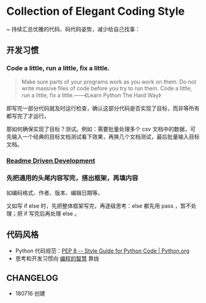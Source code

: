 # Collection of Elegant Coding Style

~ 持续汇总优雅的代码、码代码姿势，减少给自己找事：

## 开发习惯

### Code a little, run a little, fix a little.

> Make sure parts of your programs work as you work on them. Do not write massive files of code before you try to run them. Code a little, run a little, fix a little.——《Learn Python The Hard Way》

即写完一部分代码就及时运行检查，确认这部分代码是否实现了目标，而非等所有都写完了才运行。

那如何确保实现了目标？测试。例如：需要批量处理多个 csv 文档中的数据，可先输入一个经典的目标文档测试看下效果，再换几个文档测试，最后批量输入目标文档。

###  [Readme Driven Development](http://tom.preston-werner.com/2010/08/23/readme-driven-development.html) 

### 先把通用的头尾内容写完，搭出框架，再填内容

如编码格式、作者、版本、编辑日期等。

又如写 if else 时，先把整体框架写完，再逐级思考：else 都先用 pass ，暂不处理；把 if 写完后再处理 else 。



## 代码风格

- Python 代码规范：[PEP 8 -- Style Guide for Python Code | Python.org](https://www.python.org/dev/peps/pep-0008/) 
- 思考和开发习惯向 [编程的智慧](http://www.yinwang.org/blog-cn/2015/11/21/programming-philosophy) 靠拢



## CHANGELOG 

- 180716 创建


